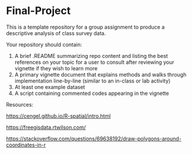 # Final-Project

This is a template repository for a group assignment to produce a descriptive analysis of class survey data.

Your repository should contain:

1.  A brief .README summarizing repo content and listing the best references on your topic for a user to consult after reviewing your vignette if they wish to learn more
2.  A primary vignette document that explains methods and walks through implementation line-by-line (similar to an in-class or lab activity)
3.  At least one example dataset
4.  A script containing commented codes appearing in the vignette

Resources:

https://cengel.github.io/R-spatial/intro.html

https://freegisdata.rtwilson.com/

https://stackoverflow.com/questions/69638192/draw-polygons-around-coordinates-in-r